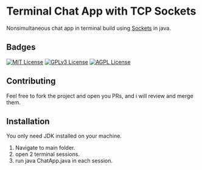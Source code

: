 # Terminal Chat App with TCP Sockets

Nonsimultaneous chat app in terminal build using [Sockets](https://docs.oracle.com/en/java/javase/19/docs/api/java.base/java/net/Socket.html)
in java.

## Badges

[![MIT License](https://img.shields.io/badge/License-MIT-green.svg)](https://choosealicense.com/licenses/mit/)
[![GPLv3 License](https://img.shields.io/badge/License-GPL%20v3-yellow.svg)](https://opensource.org/licenses/)
[![AGPL License](https://img.shields.io/badge/license-AGPL-blue.svg)](http://www.gnu.org/licenses/agpl-3.0)

## Contributing

Feel free to fork the project and open you PRs, and i will review and merge them.

## Installation

You only need JDK installed on your machine.

1. Navigate to main folder.
2. open 2 terminal sessions.
3. run java ChatApp.java in each session.
